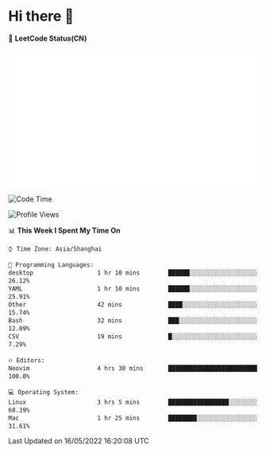 # Hi there 👋

📝 **LeetCode Status(CN)**

![wsmbsbbz's LeetCode status](https://github.com/wsmbsbbz/wsmbsbbz/blob/main/status.svg)

<!--
**wsmbsbbz/wsmbsbbz** is a ✨ _special_ ✨ repository because its `README.md` (this file) appears on your GitHub profile.

Here are some ideas to get you started:

- 🔭 I’m currently working on ...
- 🌱 I’m currently learning ...
- 👯 I’m looking to collaborate on ...
- 🤔 I’m looking for help with ...
- 💬 Ask me about ...
- 📫 How to reach me: ...
- 😄 Pronouns: ...
- ⚡ Fun fact: ...
-->
<!--START_SECTION:waka-->
![Code Time](http://img.shields.io/badge/Code%20Time-0%20secs-blue)

![Profile Views](http://img.shields.io/badge/Profile%20Views-12-blue)

📊 **This Week I Spent My Time On** 

```text
⌚︎ Time Zone: Asia/Shanghai

💬 Programming Languages: 
desktop                  1 hr 10 mins        ██████░░░░░░░░░░░░░░░░░░░   26.12% 
YAML                     1 hr 10 mins        ██████░░░░░░░░░░░░░░░░░░░   25.91% 
Other                    42 mins             ████░░░░░░░░░░░░░░░░░░░░░   15.74% 
Bash                     32 mins             ███░░░░░░░░░░░░░░░░░░░░░░   12.09% 
CSV                      19 mins             █░░░░░░░░░░░░░░░░░░░░░░░░   7.29%

🔥 Editors: 
Neovim                   4 hrs 30 mins       █████████████████████████   100.0%

💻 Operating System: 
Linux                    3 hrs 5 mins        █████████████████░░░░░░░░   68.39% 
Mac                      1 hr 25 mins        ████████░░░░░░░░░░░░░░░░░   31.61%

```


 Last Updated on 16/05/2022 16:20:08 UTC
<!--END_SECTION:waka-->

